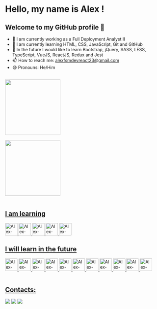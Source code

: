 # Hello, my name is Alex !

## Welcome to my GitHub profile 👋

- 🔭 I am currently working as a Full Deployment Analyst II
- 🌱 I am currently learning HTML, CSS, JavaScript, Git and GitHub
- 📘 In the future I would like to learn Bootstrap, jQuery, SASS, LESS, TypeScript, VueJS, ReactJS, Redux and Jest
- 📫 How to reach me: [alexfsmdevreact23@gmail.com](mailto:alexfsmdevreact23@gmail.com)
- 😄 Pronouns: He/Him

<br>

<div>
  <a href="https://github.com/alexfsm23">
  <img height="180em" src="https://github-readme-stats.vercel.app/api/top-langs/?username=alexfsm2023&layout=compact&langs_count=7&theme=tokyonight"/>
    <br><br>
  <img height="180em" src="https://github-readme-stats.vercel.app/api?username=alexfsm2023&show_icons=true&theme=tokyonight&include_all_commits=true&count_private=true"/>
</div>

<br>

## I am learning

<div>
  <img src="https://cdn.jsdelivr.net/gh/devicons/devicon/icons/html5/html5-original.svg" width="40" height="40" alt="Alex-HTML"/>
  <img src="https://cdn.jsdelivr.net/gh/devicons/devicon/icons/css3/css3-original.svg" width="40" height="40" alt="Alex-CSS"/>
  <img src="https://cdn.jsdelivr.net/gh/devicons/devicon/icons/javascript/javascript-original.svg" width="40" height="40" alt="Alex-Javascript"/>
  <img src="https://cdn.jsdelivr.net/gh/devicons/devicon/icons/git/git-original.svg" width="40" height="40" alt="Alex-Git"/>
  <img src="https://cdn.jsdelivr.net/gh/devicons/devicon/icons/github/github-original.svg" width="40" height="40" alt="Alex-GitHub"/>
</div>

## I will learn in the future

<div>
    <img src="https://cdn.jsdelivr.net/gh/devicons/devicon/icons/jquery/jquery-original.svg" width="40" height="40" alt="Alex-JQuery"/>
  <img src="https://cdn.jsdelivr.net/gh/devicons/devicon/icons/bootstrap/bootstrap-original.svg" width="40" height="40" alt="Alex-Bootstrap"/>
  <img src="https://cdn.jsdelivr.net/gh/devicons/devicon/icons/sass/sass-original.svg" width="40" height="40" alt="Alex-SASS"/>
  <img src="https://cdn.jsdelivr.net/gh/devicons/devicon/icons/less/less-plain-wordmark.svg" width="40" height="40" alt="Alex-LESS"/>
  <img src="https://cdn.jsdelivr.net/gh/devicons/devicon/icons/gulp/gulp-plain.svg" width="40" height="40" alt="Alex-Gulp"/>
  <img src="https://cdn.jsdelivr.net/gh/devicons/devicon/icons/grunt/grunt-original.svg" width="40" height="40" alt="Alex-Grunt"/>
  <img src="https://cdn.jsdelivr.net/gh/devicons/devicon/icons/typescript/typescript-original.svg" width="40" height="40" alt="Alex-Typescript"/>
  <img src="https://cdn.jsdelivr.net/gh/devicons/devicon/icons/vuejs/vuejs-original.svg" width="40" height="40" alt="Alex-VueJS"/>
  <img src="https://cdn.jsdelivr.net/gh/devicons/devicon/icons/react/react-original.svg" width="40" height="40" alt="Alex-ReactJS"/>
  <img src="https://cdn.jsdelivr.net/gh/devicons/devicon/icons/redux/redux-original.svg" width="40" height="40" alt="Alex-Redux"/>
  <img src="https://cdn.jsdelivr.net/gh/devicons/devicon/icons/jest/jest-plain.svg" width="40" height="40" alt="Alex-Jest"/>
</div>
 
<br>
  
## Contacts:

<div>
  <a href = "mailto:alexfsmdevreact23@gmail.com"><img src="https://img.shields.io/badge/Gmail-D14836?style=for-the-badge&logo=gmail&logoColor=white" target="_blank"></a>
  <a href="https://www.linkedin.com/in/alex-fernando-0542aa279/" target="_blank"><img src="https://img.shields.io/badge/-LinkedIn-%230077B5?style=for-the-badge&logo=linkedin&logoColor=white" target="_blank"></a>   
  <a href="https://github.com/AlexFSM2023" target="_blank"><img src="https://img.shields.io/badge/-GitHub-%23000000?style=for-the-badge&logo=GitHub&logoColor=white" target="_blank"></a>   
</div>

